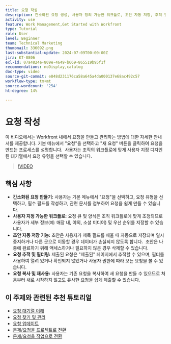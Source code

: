 ```yaml
---
title: 요청 작성
description: 간소화된 요청 생성, 사용자 정의 가능한 워크플로, 초안 자동 저장, 추적 및 필터링 도구, 요청 복사 및 재사용 기능을 통해 Workfront의 효율성을 향상시킵니다.
activity: use
feature: Work Management,Get Started with Workfront
type: Tutorial
role: User
level: Beginner
team: Technical Marketing
thumbnail: 336092.png
last-substantial-update: 2024-07-09T00:00:00Z
jira: KT-8806
exl-id: 07a4824e-809e-4649-b669-865519b95f1f
recommendations: noDisplay,catalog
doc-type: video
source-git-commit: e848d231176ca58a645a4da000137e68ac492c57
workflow-type: tm+mt
source-wordcount: '254'
ht-degree: 14%

---
```


# 요청 작성

이 비디오에서는 Workfront 내에서 요청을 만들고 관리하는 방법에 대한 자세한 안내서를 제공합니다. 기본 메뉴에서 &quot;요청&quot;을 선택하고 &quot;새 요청&quot; 버튼을 클릭하여 요청을 만드는 프로세스를 설명합니다. &#x200B; 사용자는 조직의 워크플로에 맞게 사용자 지정 디자인된 대기열에서 요청 유형을 선택할 수 있습니다.

>[!VIDEO](https://video.tv.adobe.com/v/3413117/?quality=12&learn=on&enablevpops&captions=kor)

## 핵심 사항

* **간소화된 요청 만들기:** 사용자는 기본 메뉴에서 &quot;요청&quot;을 선택하고, 요청 유형을 선택하고, 필수 필드를 작성하고, 관련 문서를 첨부하여 요청을 쉽게 만들 수 있습니다. &#x200B;
* **사용자 지정 가능한 워크플로:** 요청 큐 및 양식은 조직 워크플로에 맞게 조정되므로 사용자가 세부 정보(예: 매장 내, 야외, 소셜 미디어) 및 우선 순위를 지정할 수 있습니다.
* **초안 자동 저장 기능:** 초안은 사용자가 제목 필드를 채울 때 자동으로 저장되며 일시 중지하거나 다른 곳으로 이동할 경우 데이터가 손실되지 않도록 합니다. &#x200B; 초안은 나중에 완료하기 위해 액세스하거나 필요하지 않은 경우 삭제할 수 있습니다. &#x200B;
* **요청 추적 및 필터링:** 제출된 요청은 &quot;제출된&quot; 페이지에서 추적할 수 있으며, 필터를 사용하여 열려 있거나 확인되지 않았거나 사용자 권한에 따라 모든 요청을 볼 수 있습니다. &#x200B;
* **요청 복사 및 재사용:** 사용자는 기존 요청을 복사하여 새 요청을 만들 수 있으므로 처음부터 새로 시작하지 않고도 유사한 요청을 쉽게 제출할 수 있습니다.

## 이 주제와 관련된 추천 튜토리얼

* [요청 대기열 이해](/help/manage-work/request-queues/understand-request-queues.md)
* [요청 찾기 및 관리](/help/manage-work/issues-requests/find-requests.md)
* [요청 업데이트](/help/manage-work/issues-requests/update-a-request.md)
* [문제/요청을 프로젝트로 전환](/help/manage-work/issues-requests/create-a-project-from-a-request.md)
* [문제/요청을 작업으로 전환](/help/manage-work/issues-requests/convert-issues-to-other-work-items.md)

